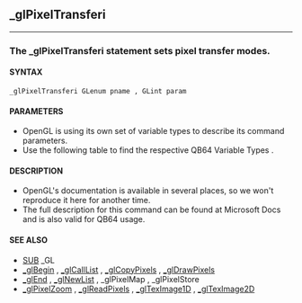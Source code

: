 ## _glPixelTransferi
---

### The _glPixelTransferi statement sets pixel transfer modes.

#### SYNTAX

`_glPixelTransferi GLenum pname , GLint param`

#### PARAMETERS
* OpenGL is using its own set of variable types to describe its command parameters.
* Use the following table to find the respective QB64 Variable Types .


#### DESCRIPTION
* OpenGL's documentation is available in several places, so we won't reproduce it here for another time.
* The full description for this command can be found at Microsoft Docs and is also valid for QB64 usage.


#### SEE ALSO
* [SUB](./SUB.md) _GL
* [_glBegin](./_glBegin.md) , [_glCallList](./_glCallList.md) , [_glCopyPixels](./_glCopyPixels.md) , [_glDrawPixels](./_glDrawPixels.md)
* [_glEnd](./_glEnd.md) , [_glNewList](./_glNewList.md) , _glPixelMap , _glPixelStore
* [_glPixelZoom](./_glPixelZoom.md) , [_glReadPixels](./_glReadPixels.md) , [_glTexImage1D](./_glTexImage1D.md) , [_glTexImage2D](./_glTexImage2D.md)
